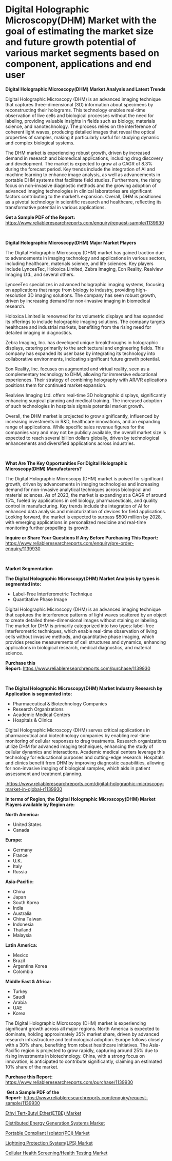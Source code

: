 <p><h1>Digital Holographic Microscopy(DHM) Market with the goal of estimating the market size and future growth potential of various market segments based on component, applications and end user</h1></p><p><strong>Digital Holographic Microscopy(DHM) Market Analysis and Latest Trends</strong></p>
<p><p>Digital Holographic Microscopy (DHM) is an advanced imaging technique that captures three-dimensional (3D) information about specimens by reconstructing their holograms. This technology enables real-time observation of live cells and biological processes without the need for labeling, providing valuable insights in fields such as biology, materials science, and nanotechnology. The process relies on the interference of coherent light waves, producing detailed images that reveal the optical properties of samples, making it particularly useful for studying dynamic and complex biological systems.</p><p>The DHM market is experiencing robust growth, driven by increased demand in research and biomedical applications, including drug discovery and development. The market is expected to grow at a CAGR of 8.3% during the forecast period. Key trends include the integration of AI and machine learning to enhance image analysis, as well as advancements in portable DHM systems that facilitate field studies. Furthermore, the rising focus on non-invasive diagnostic methods and the growing adoption of advanced imaging technologies in clinical laboratories are significant factors contributing to the market’s expansion. Overall, DHM is positioned as a pivotal technology in scientific research and healthcare, reflecting its transformative potential in various applications.</p></p>
<p><strong>Get a Sample PDF of the Report:&nbsp;</strong> <a href="https://www.reliableresearchreports.com/enquiry/request-sample/1139930?utm_campaign=31&utm_medium=2&utm_source=Github&utm_content=ia&utm_term=25032025&utm_id=digital-holographic-microscopydhm">https://www.reliableresearchreports.com/enquiry/request-sample/1139930</a></p>
<p>&nbsp;</p>
<p><strong>Digital Holographic Microscopy(DHM) Major Market Players</strong></p>
<p><p>The Digital Holographic Microscopy (DHM) market has gained traction due to advancements in imaging technology and applications in various sectors, including healthcare, materials science, and life sciences. Key players include LynceeTec, Holoxica Limited, Zebra Imaging, Eon Reality, Realview Imaging Ltd., and several others.</p><p>LynceeTec specializes in advanced holographic imaging systems, focusing on applications that range from biology to industry, providing high-resolution 3D imaging solutions. The company has seen robust growth, driven by increasing demand for non-invasive imaging in biomedical research.</p><p>Holoxica Limited is renowned for its volumetric displays and has expanded its offerings to include holographic imaging solutions. The company targets healthcare and industrial markets, benefiting from the rising need for detailed imaging in diagnostics.</p><p>Zebra Imaging, Inc. has developed unique breakthroughs in holographic displays, catering primarily to the architectural and engineering fields. This company has expanded its user base by integrating its technology into collaborative environments, indicating significant future growth potential.</p><p>Eon Reality, Inc. focuses on augmented and virtual reality, seen as a complementary technology to DHM, allowing for immersive educational experiences. Their strategy of combining holography with AR/VR aplications positions them for continued market expansion.</p><p>Realview Imaging Ltd. offers real-time 3D holographic displays, significantly enhancing surgical planning and medical training. The increased adoption of such technologies in hospitals signals potential market growth.</p><p>Overall, the DHM market is projected to grow significantly, influenced by increasing investments in R&D, healthcare innovations, and an expanding range of applications. While specific sales revenue figures for the companies vary and may not be publicly available, the overall market size is expected to reach several billion dollars globally, driven by technological enhancements and diversified applications across industries.</p></p>
<p>&nbsp;</p>
<p><strong>What Are The Key Opportunities For Digital Holographic Microscopy(DHM) Manufacturers?</strong></p>
<p><p>The Digital Holographic Microscopy (DHM) market is poised for significant growth, driven by advancements in imaging technologies and increasing demand for non-invasive analytical techniques across biological and material sciences. As of 2023, the market is expanding at a CAGR of around 15%, fueled by applications in cell biology, pharmaceuticals, and quality control in manufacturing. Key trends include the integration of AI for enhanced data analysis and miniaturization of devices for field applications. Looking forward, the market is expected to surpass $500 million by 2028, with emerging applications in personalized medicine and real-time monitoring further propelling its growth.</p></p>
<p><strong>Inquire or Share Your Questions If Any Before Purchasing This Report:</strong> <a href="https://www.reliableresearchreports.com/enquiry/pre-order-enquiry/1139930?utm_campaign=31&utm_medium=2&utm_source=Github&utm_content=ia&utm_term=25032025&utm_id=digital-holographic-microscopydhm">https://www.reliableresearchreports.com/enquiry/pre-order-enquiry/1139930</a></p>
<p>&nbsp;</p>
<p><strong>Market Segmentation</strong></p>
<p><strong>The Digital Holographic Microscopy(DHM) Market Analysis by types is segmented into:</strong></p>
<p><ul><li>Label-Free Interferometric Technique</li><li>Quantitative Phase Image</li></ul></p>
<p><p>Digital Holographic Microscopy (DHM) is an advanced imaging technique that captures the interference patterns of light waves scattered by an object to create detailed three-dimensional images without staining or labeling. The market for DHM is primarily categorized into two types: label-free interferometric techniques, which enable real-time observation of living cells without invasive methods, and quantitative phase imaging, which provides precise measurements of cell structures and dynamics, enhancing applications in biological research, medical diagnostics, and material science.</p></p>
<p><strong>Purchase this Report:&nbsp;</strong><a href="https://www.reliableresearchreports.com/purchase/1139930?utm_campaign=31&utm_medium=2&utm_source=Github&utm_content=ia&utm_term=25032025&utm_id=digital-holographic-microscopydhm">https://www.reliableresearchreports.com/purchase/1139930</a></p>
<p>&nbsp;</p>
<p><strong>The Digital Holographic Microscopy(DHM) Market Industry Research by Application is segmented into:</strong></p>
<p><ul><li>Pharmaceutical & Biotechnology Companies</li><li>Research Organizations</li><li>Academic Medical Centers</li><li>Hospitals & Clinics</li></ul></p>
<p><p>Digital Holographic Microscopy (DHM) serves critical applications in pharmaceutical and biotechnology companies by enabling real-time monitoring of cellular responses to drug treatments. Research organizations utilize DHM for advanced imaging techniques, enhancing the study of cellular dynamics and interactions. Academic medical centers leverage this technology for educational purposes and cutting-edge research. Hospitals and clinics benefit from DHM by improving diagnostic capabilities, allowing for non-invasive imaging of biological samples, which aids in patient assessment and treatment planning.</p></p>
<p><a href="https://www.reliableresearchreports.com/digital-holographic-microscopy-market-in-global-r1139930?utm_campaign=31&utm_medium=2&utm_source=Github&utm_content=ia&utm_term=25032025&utm_id=digital-holographic-microscopydhm">&nbsp;https://www.reliableresearchreports.com/digital-holographic-microscopy-market-in-global-r1139930</a></p>
<p><strong>In terms of Region, the Digital Holographic Microscopy(DHM) Market Players available by Region are:</strong></p>
<p>
    <p> <strong> North America: </strong>
        <ul>
            <li>United States</li>
            <li>Canada</li>
        </ul>
        </p> 
    <p> <strong> Europe: </strong>
        <ul>
            <li>Germany</li>
            <li>France</li>
            <li>U.K.</li>
            <li>Italy</li>
            <li>Russia</li>
        </ul>
        </p> 
    <p> <strong> Asia-Pacific: </strong>
        <ul>
            <li>China</li>
            <li>Japan</li>
            <li>South Korea</li>
            <li>India</li>
            <li>Australia</li>
            <li>China Taiwan</li>
            <li>Indonesia</li>
            <li>Thailand</li>
            <li>Malaysia</li>
        </ul>
        </p> 
    <p> <strong> Latin America: </strong>
        <ul>
            <li>Mexico</li>
            <li>Brazil</li>
            <li>Argentina Korea</li>
            <li>Colombia</li>
        </ul>
        </p> 
    <p> <strong> Middle East & Africa: </strong>
        <ul>
            <li>Turkey</li>
            <li>Saudi</li>
            <li>Arabia</li>
            <li>UAE</li>
            <li>Korea</li>
        </ul>
    </p>
    </p>
<p><p>The Digital Holographic Microscopy (DHM) market is experiencing significant growth across all major regions. North America is expected to dominate, holding approximately 35% market share, driven by advanced research infrastructure and technological adoption. Europe follows closely with a 30% share, benefiting from robust healthcare initiatives. The Asia-Pacific region is projected to grow rapidly, capturing around 25% due to rising investments in biotechnology. China, with a strong focus on innovation, is anticipated to contribute significantly, claiming an estimated 10% share of the market.</p></p>
<p><strong>Purchase this Report: </strong><a href="https://www.reliableresearchreports.com/purchase/1139930?utm_campaign=31&utm_medium=2&utm_source=Github&utm_content=ia&utm_term=25032025&utm_id=digital-holographic-microscopydhm">https://www.reliableresearchreports.com/purchase/1139930</a></p>
<p>&nbsp;<strong>Get a Sample PDF of the Report:&nbsp;&nbsp;</strong><a href="https://www.reliableresearchreports.com/enquiry/request-sample/1139930?utm_campaign=31&utm_medium=2&utm_source=Github&utm_content=ia&utm_term=25032025&utm_id=digital-holographic-microscopydhm">https://www.reliableresearchreports.com/enquiry/request-sample/1139930</a></p>
<p><strong></strong></p>
<p><p><a href="https://github.com/jhoonatsev/Market-Research-Report-List-1/blob/main/ethyl-tert-butyl-etheretbe-market.md?utm_campaign=31&utm_medium=2&utm_source=Github&utm_content=ia&utm_term=25032025&utm_id=digital-holographic-microscopydhm">Ethyl Tert-Butyl Ether(ETBE) Market</a></p><p><a href="https://github.com/kirstejuvet/Market-Research-Report-List-1/blob/main/distributed-energy-generation-systems-market.md?utm_campaign=31&utm_medium=2&utm_source=Github&utm_content=ia&utm_term=25032025&utm_id=digital-holographic-microscopydhm">Distributed Energy Generation Systems Market</a></p><p><a href="https://github.com/hamremunazm4/Market-Research-Report-List-1/blob/main/portable-compliant-isolatorpci-market.md?utm_campaign=31&utm_medium=2&utm_source=Github&utm_content=ia&utm_term=25032025&utm_id=digital-holographic-microscopydhm">Portable Compliant Isolator(PCI) Market</a></p><p><a href="https://github.com/godutetraeva/Market-Research-Report-List-1/blob/main/lightning-protection-systemlps-market.md?utm_campaign=31&utm_medium=2&utm_source=Github&utm_content=ia&utm_term=25032025&utm_id=digital-holographic-microscopydhm">Lightning Protection System(LPS) Market</a></p><p><a href="https://github.com/boccalyver5k/Market-Research-Report-List-1/blob/main/cellular-health-screeninghealth-testing-market.md?utm_campaign=31&utm_medium=2&utm_source=Github&utm_content=ia&utm_term=25032025&utm_id=digital-holographic-microscopydhm">Cellular Health Screening/Health Testing Market</a></p></p>